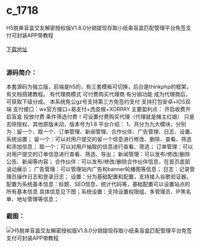 # c_1718
H5脱单盲盒交友解密授权版V1.8.0分销提现存取小纸条盲盒匹配管理平台免签支付可封装APP带教程
<br/></br>
[下载地址](https://www.uuid2.com/1718.html "下载地址")
<br/></br>
<h3>源码简介：</h3>
<p>本套源码为独立版，前端是h5的，有三套模板可切换，后台是thinkphp的框架。有文档搭建教程。
有代理商模式 可付费购买代理商 有分销功能 成为代理商后，可获取下级分成。
本系统免公gz号支持第三方免签约支付
支持打包安卓+IOS双端 支付接口：wx官方接口+易支付+虎皮椒+XORPAY
主要盈利点：
开启收费开启盲盒 投放付费 条件筛选付费！可设置付费购买代理（代理就是摊主红娘）
只是去除授权，其他原版未动，版本号为1.8
平台介绍：
1、共分为九大模块，分别为：留一个、取一个、订单管理、新闻管理、合作伙伴、广告管理、日志、设置、系统设置；
留一个：可以对用户提交的留一个信息进行修改、删除、查看、筛选和添加信息；
取一个：可以对用户抽取的信息进行查看、筛选；
订单管理：可以对用户提交的订单信息进行查看、筛选、导出；
新闻管理：可以发布/修改/删除公告、新闻等内容；
合作伙伴：可以发布/修改/删除合作伙伴信息，在首页底部滚动展示；
广告管理：可以管理站内广告和banner轮播图等信息；
日志：记录管理员操作日志和登录日志；
设置：分为基础配置和配置，支持接入谷歌验证器。
配置为系统基本信息：标题、SEO信息、统计代码等，基础配置可以设置站点的所有基本信息
具体信息见下图；系统设置：支持设置权限组、多管理员、IP黑名单、地址管理等信息；<p>
<h3>截图：</h3>
<img src="https://www.uuid2.com/wp-content/uploads/img/uimage/18331634276474.gif" alt="H5脱单盲盒交友解密授权版V1.8.0分销提现存取小纸条盲盒匹配管理平台免签支付可封装APP带教程">
